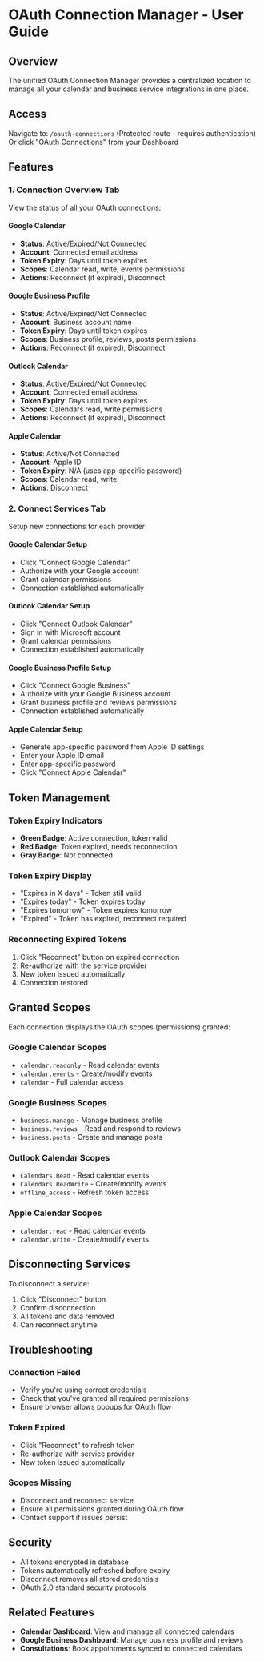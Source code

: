 # OAuth Connection Manager - User Guide

## Overview
The unified OAuth Connection Manager provides a centralized location to manage all your calendar and business service integrations in one place.

## Access
Navigate to: `/oauth-connections` (Protected route - requires authentication)
Or click "OAuth Connections" from your Dashboard

## Features

### 1. Connection Overview Tab
View the status of all your OAuth connections:

#### Google Calendar
- **Status**: Active/Expired/Not Connected
- **Account**: Connected email address
- **Token Expiry**: Days until token expires
- **Scopes**: Calendar read, write, events permissions
- **Actions**: Reconnect (if expired), Disconnect

#### Google Business Profile
- **Status**: Active/Expired/Not Connected
- **Account**: Business account name
- **Token Expiry**: Days until token expires
- **Scopes**: Business profile, reviews, posts permissions
- **Actions**: Reconnect (if expired), Disconnect

#### Outlook Calendar
- **Status**: Active/Expired/Not Connected
- **Account**: Connected email address
- **Token Expiry**: Days until token expires
- **Scopes**: Calendars read, write permissions
- **Actions**: Reconnect (if expired), Disconnect

#### Apple Calendar
- **Status**: Active/Not Connected
- **Account**: Apple ID
- **Token Expiry**: N/A (uses app-specific password)
- **Scopes**: Calendar read, write
- **Actions**: Disconnect

### 2. Connect Services Tab
Setup new connections for each provider:

#### Google Calendar Setup
- Click "Connect Google Calendar"
- Authorize with your Google account
- Grant calendar permissions
- Connection established automatically

#### Outlook Calendar Setup
- Click "Connect Outlook Calendar"
- Sign in with Microsoft account
- Grant calendar permissions
- Connection established automatically

#### Google Business Profile Setup
- Click "Connect Google Business"
- Authorize with your Google Business account
- Grant business profile and reviews permissions
- Connection established automatically

#### Apple Calendar Setup
- Generate app-specific password from Apple ID settings
- Enter your Apple ID email
- Enter app-specific password
- Click "Connect Apple Calendar"

## Token Management

### Token Expiry Indicators
- **Green Badge**: Active connection, token valid
- **Red Badge**: Token expired, needs reconnection
- **Gray Badge**: Not connected

### Token Expiry Display
- "Expires in X days" - Token still valid
- "Expires today" - Token expires today
- "Expires tomorrow" - Token expires tomorrow
- "Expired" - Token has expired, reconnect required

### Reconnecting Expired Tokens
1. Click "Reconnect" button on expired connection
2. Re-authorize with the service provider
3. New token issued automatically
4. Connection restored

## Granted Scopes

Each connection displays the OAuth scopes (permissions) granted:

### Google Calendar Scopes
- `calendar.readonly` - Read calendar events
- `calendar.events` - Create/modify events
- `calendar` - Full calendar access

### Google Business Scopes
- `business.manage` - Manage business profile
- `business.reviews` - Read and respond to reviews
- `business.posts` - Create and manage posts

### Outlook Calendar Scopes
- `Calendars.Read` - Read calendar events
- `Calendars.ReadWrite` - Create/modify events
- `offline_access` - Refresh token access

### Apple Calendar Scopes
- `calendar.read` - Read calendar events
- `calendar.write` - Create/modify events

## Disconnecting Services

To disconnect a service:
1. Click "Disconnect" button
2. Confirm disconnection
3. All tokens and data removed
4. Can reconnect anytime

## Troubleshooting

### Connection Failed
- Verify you're using correct credentials
- Check that you've granted all required permissions
- Ensure browser allows popups for OAuth flow

### Token Expired
- Click "Reconnect" to refresh token
- Re-authorize with service provider
- New token issued automatically

### Scopes Missing
- Disconnect and reconnect service
- Ensure all permissions granted during OAuth flow
- Contact support if issues persist

## Security

- All tokens encrypted in database
- Tokens automatically refreshed before expiry
- Disconnect removes all stored credentials
- OAuth 2.0 standard security protocols

## Related Features

- **Calendar Dashboard**: View and manage all connected calendars
- **Google Business Dashboard**: Manage business profile and reviews
- **Consultations**: Book appointments synced to connected calendars
